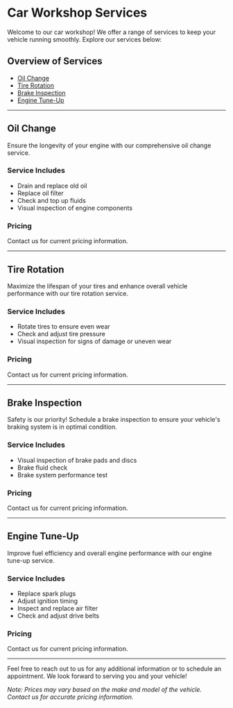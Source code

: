 # Car Workshop Services

Welcome to our car workshop! We offer a range of services to keep your vehicle running smoothly. Explore our services below:

## Overview of Services

- [Oil Change](#oil-change)
- [Tire Rotation](#tire-rotation)
- [Brake Inspection](#brake-inspection)
- [Engine Tune-Up](#engine-tune-up)

---

## Oil Change

Ensure the longevity of your engine with our comprehensive oil change service.

### Service Includes

- Drain and replace old oil
- Replace oil filter
- Check and top up fluids
- Visual inspection of engine components

### Pricing

Contact us for current pricing information.

---

## Tire Rotation

Maximize the lifespan of your tires and enhance overall vehicle performance with our tire rotation service.

### Service Includes

- Rotate tires to ensure even wear
- Check and adjust tire pressure
- Visual inspection for signs of damage or uneven wear

### Pricing

Contact us for current pricing information.

---

## Brake Inspection

Safety is our priority! Schedule a brake inspection to ensure your vehicle's braking system is in optimal condition.

### Service Includes

- Visual inspection of brake pads and discs
- Brake fluid check
- Brake system performance test

### Pricing

Contact us for current pricing information.

---

## Engine Tune-Up

Improve fuel efficiency and overall engine performance with our engine tune-up service.

### Service Includes

- Replace spark plugs
- Adjust ignition timing
- Inspect and replace air filter
- Check and adjust drive belts

### Pricing

Contact us for current pricing information.

---

Feel free to reach out to us for any additional information or to schedule an appointment. We look forward to serving you and your vehicle!

*Note: Prices may vary based on the make and model of the vehicle. Contact us for accurate pricing information.*
